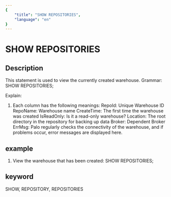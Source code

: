 ```yaml
---
{
    "title": "SHOW REPOSITORIES",
    "language": "en"
}
---
```


# SHOW REPOSITORIES
## Description
This statement is used to view the currently created warehouse.
Grammar:
SHOW REPOSITORIES;

Explain:
1. Each column has the following meanings:
RepoId: Unique Warehouse ID
RepoName: Warehouse name
CreateTime: The first time the warehouse was created
IsReadOnly: Is it a read-only warehouse?
Location: The root directory in the repository for backing up data
Broker: Dependent Broker
ErrMsg: Palo regularly checks the connectivity of the warehouse, and if problems occur, error messages are displayed here.

## example
1. View the warehouse that has been created:
SHOW REPOSITORIES;

## keyword
SHOW, REPOSITORY, REPOSITORIES

